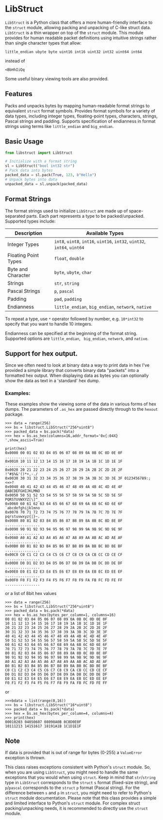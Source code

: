 # LibStruct

`LibStruct` is a Python class that offers a more human-friendly interface to the `struct` module,
allowing packing and unpacking of C-like struct data.  `LibStruct` is a thin wrapper on top of
the `struct` module.  This module provides for human readable packet definitions using intuitive
strings rather than single character types that allow:

`little_endian ubyte byte uint16 int16 uint32 int32 uint64 int64`

instead of

`<BbHhIiQq`

Some useful binary viewing tools are also provided.

## Features

Packs and unpacks bytes by mapping human-readable format strings to equivalent `struct` format symbols.
Provides format symbols for a variety of data types, including integer types, floating-point types,
characters, strings, Pascal strings and padding.
Supports specification of endianness in format strings using terms like `little_endian` and `big_endian`.

## Basic Usage

```python 
from libstruct import LibStruct

# Initialize with a format string
sl = LibStruct("bool int32 str")
# Pack data into bytes
packed_data = sl.pack(True, 123, b"Hello")
# Unpack bytes into data
unpacked_data = sl.unpack(packed_data) 
```

## Format Strings

The format strings used to initialize `LibStruct` are made up of space-separated parts.
Each part represents a type to be packed/unpacked.
Supported types include:

| Description            | Available Types                                   |
| ---------------------- | ------------------------------------------------- |
| Integer Types          | `int8`, `uint8`, `int16`, `uint16`, `int32`, `uint32`, `int64`, `uint64` |
| Floating Point Types   | `float`, `double`                                 |
| Byte and Character     | `byte`, `ubyte`, `char`                           |
| Strings                | `str`, `string`                                   |
| Pascal Strings         | `p`, `pascal`                                     |
| Padding                | `pad`, `padding`                                  |
| Endianness             | `little_endian`, `big_endian`, `network`, `native`|



To repeat a type, use `*` operator followed by number, e.g. `10*int32` to specify that you want to
handle 10 integers.

Endianness can be specified at the beginning of the format string. Supported options are `little_endian`, `
big_endian`, `network`, and `native`.

## Support for hex output.

Since we often need to look at binary data a way to print data in hex I've provided a simple
library that converts binary data "packets" into a formatted hex output.  When displaying data as
bytes you can optionally show the data as text in a 'standard' hex dump.


### Examples:

These examples show the viewing some of the data in various forms of hex dumps.  The parameters
of `.as_hex` are passed directly through to the `hexout` package.

```text
>>> data = range(256)
>>> bs = libstruct.LibStruct("256*uint8")
>>> packed_data = bs.pack(*data)
>>> hex = bs.as_hex(columns=16,addr_format='0x{:04X} ',show_ascii=True)

print(hex)
0x0000 00 01 02 03 04 05 06 07 08 09 0A 0B 0C 0D 0E 0F ................
0x0010 10 11 12 13 14 15 16 17 18 19 1A 1B 1C 1D 1E 1F ................
0x0020 20 21 22 23 24 25 26 27 28 29 2A 2B 2C 2D 2E 2F  !"#$%&'()*+,-./
0x0030 30 31 32 33 34 35 36 37 38 39 3A 3B 3C 3D 3E 3F 0123456789:;<=>?
0x0040 40 41 42 43 44 45 46 47 48 49 4A 4B 4C 4D 4E 4F @ABCDEFGHIJKLMNO
0x0050 50 51 52 53 54 55 56 57 58 59 5A 5B 5C 5D 5E 5F PQRSTUVWXYZ[\]^_
0x0060 60 61 62 63 64 65 66 67 68 69 6A 6B 6C 6D 6E 6F `abcdefghijklmno
0x0070 70 71 72 73 74 75 76 77 78 79 7A 7B 7C 7D 7E 7F pqrstuvwxyz{|}~.
0x0080 80 81 82 83 84 85 86 87 88 89 8A 8B 8C 8D 8E 8F ................
0x0090 90 91 92 93 94 95 96 97 98 99 9A 9B 9C 9D 9E 9F ................
0x00A0 A0 A1 A2 A3 A4 A5 A6 A7 A8 A9 AA AB AC AD AE AF ................
0x00B0 B0 B1 B2 B3 B4 B5 B6 B7 B8 B9 BA BB BC BD BE BF ................
0x00C0 C0 C1 C2 C3 C4 C5 C6 C7 C8 C9 CA CB CC CD CE CF ................
0x00D0 D0 D1 D2 D3 D4 D5 D6 D7 D8 D9 DA DB DC DD DE DF ................
0x00E0 E0 E1 E2 E3 E4 E5 E6 E7 E8 E9 EA EB EC ED EE EF ................
0x00F0 F0 F1 F2 F3 F4 F5 F6 F7 F8 F9 FA FB FC FD FE FF ................
```
or a list of 8bit hex values
```text
>>> data = range(256)
>>> bs = libstruct.LibStruct("256*uint8")
>>> packed_data = bs.pack(*data)
>>> hex = bs.as_hex(bytes_per_column=1, columns=16)
00 01 02 03 04 05 06 07 08 09 0A 0B 0C 0D 0E 0F
10 11 12 13 14 15 16 17 18 19 1A 1B 1C 1D 1E 1F
20 21 22 23 24 25 26 27 28 29 2A 2B 2C 2D 2E 2F
30 31 32 33 34 35 36 37 38 39 3A 3B 3C 3D 3E 3F
40 41 42 43 44 45 46 47 48 49 4A 4B 4C 4D 4E 4F
50 51 52 53 54 55 56 57 58 59 5A 5B 5C 5D 5E 5F
60 61 62 63 64 65 66 67 68 69 6A 6B 6C 6D 6E 6F
70 71 72 73 74 75 76 77 78 79 7A 7B 7C 7D 7E 7F
80 81 82 83 84 85 86 87 88 89 8A 8B 8C 8D 8E 8F
90 91 92 93 94 95 96 97 98 99 9A 9B 9C 9D 9E 9F
A0 A1 A2 A3 A4 A5 A6 A7 A8 A9 AA AB AC AD AE AF
B0 B1 B2 B3 B4 B5 B6 B7 B8 B9 BA BB BC BD BE BF
C0 C1 C2 C3 C4 C5 C6 C7 C8 C9 CA CB CC CD CE CF
D0 D1 D2 D3 D4 D5 D6 D7 D8 D9 DA DB DC DD DE DF
E0 E1 E2 E3 E4 E5 E6 E7 E8 E9 EA EB EC ED EE EF
F0 F1 F2 F3 F4 F5 F6 F7 F8 F9 FA FB FC FD FE FF
```
or

```text
>>>bdata = list(range(0,16))
>>> bs = libstruct.LibStruct("16*uint8")
>>> packed_data = bs.pack(*data)
>>> hex = bs.as_hex(bytes_per_column=4, columns=4)
>>> print(hex)
00010203 04050607 08090A0B 0C0D0E0F
10111213 14151617 18191A1B 1C1D1E1F
```


## Note

If data is provided that is out of range for bytes (0-255) a `ValueError` exception is thrown.

This class raises exceptions consistent with Python's `struct` module. So, when you are using `LibStruct`,
you might need to handle the same exceptions that you would when using `struct`.
Keep in mind that `str`/`string` type in `LibStruct` corresponds to the `struct` `s` format
(fixed-size string), and `p`/`pascal` corresponds to the `struct` `p` format (Pascal string). For the
difference between `s` and `p` in `struct`, you might need to refer to Python's `struct` module documentation.
Please note that this class provides a simple and limited interface to Python's `struct` module. For complex
struct packing/unpacking needs, it is recommended to directly use the `struct` module.



